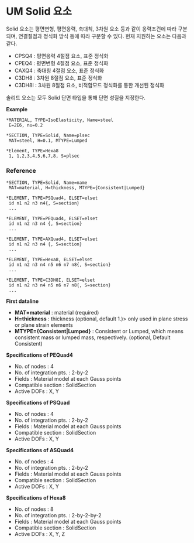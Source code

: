 # UM Solid 요소

Solid 요소는 평면변형, 평면응력, 축대칙, 3차원 요소 등과 같이 응력조건에 따라 구분되며, 연결절점과 정식화 방식 등에 따라 구분할 수 있다. 현재 지원하는 요소는 다음과 같다. 

- CPSQ4 : 평면응력 4절점 요소, 표준 정식화
- CPEQ4 : 평면변형 4절점 요소, 표준 정식화
- CAXQ4 : 축대칭 4절점 요소, 표준 정식화
- C3DH8 : 3차원 8절점 요소, 표준 정식화
- C3DH8I : 3차원 8절점 요소, 비적합모드 정식화를 통한 개선된 정식화

솔리드 요소는 모두 Solid 단면 타입을 통해 단면 성질을 지정한다. 

__Example__ 
```
*MATERIAL, TYPE=IsoElasticity, Name=steel
 E=2E6, nu=0.2

*SECTION, TYPE=Solid, Name=plsec
 MAT=steel, H=0.1, MTYPE=Lumped

*Element, TYPE=Hexa8
 1, 1,2,3,4,5,6,7,8, S=plsec
```


### Reference
```
*SECTION, TYPE=Solid, Name=name
 MAT=material, H=thickness, MTYPE={Consistent|Lumped}

*ELEMENT, TYPE=PSQuad4, ELSET=elset
 id n1 n2 n3 n4{, S=section}
 ...

*ELEMENT, TYPE=PEQuad4, ELSET=elset
 id n1 n2 n3 n4 {, S=section}
 ...

*ELEMENT, TYPE=AXQuad4, ELSET=elset
 id n1 n2 n3 n4 {, S=section}
 ...

*ELEMENT, TYPE=Hexa8, ELSET=elset
 id n1 n2 n3 n4 n5 n6 n7 n8{, S=section}
 ...

*ELEMENT, TYPE=C3DH8I, ELSET=elset
 id n1 n2 n3 n4 n5 n6 n7 n8{, S=section}
 ...
```

__First dataline__

- __MAT=material__ : material  (required)
- __H=thickness__ : thickness (optional, default 1.)> only used in plane stress or plane strain elements
- __MTYPE={Consistent|Lumped}__ : Consistent or Lumped, which means consistent mass or lumped mass, respectively. (optional, Default Consistent)

__Specifications of PEQuad4__

- No. of nodes : 4
- No. of integration pts. : 2-by-2
- Fields : Material model at each Gauss points
- Compatible section : SolidSection
- Active DOFs : X, Y


__Specifications of PSQuad__

- No. of nodes : 4
- No. of integration pts. : 2-by-2
- Fields : Material model at each Gauss points
- Compatible section : SolidSection
- Active DOFs : X, Y

__Specifications of ASQuad4__

- No. of nodes : 4
- No. of integration pts. : 2-by-2
- Fields : Material model at each Gauss points
- Compatible section : SolidSection
- Active DOFs : X, Y

__Specifications of Hexa8__

- No. of nodes : 8
- No. of integration pts. : 2-by-2-by-2
- Fields : Material model at each Gauss points
- Compatible section : SolidSection
- Active DOFs : X, Y, Z

